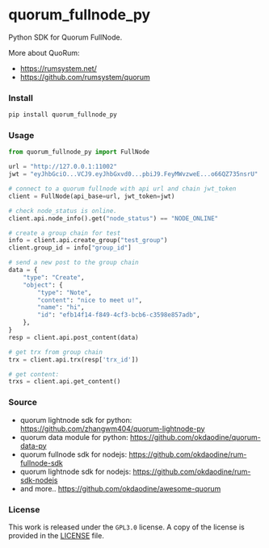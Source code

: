 # quorum_fullnode_py

Python SDK for Quorum FullNode.

More about QuoRum:

- https://rumsystem.net/
- https://github.com/rumsystem/quorum

### Install

```sh
pip install quorum_fullnode_py
```

### Usage

```python
from quorum_fullnode_py import FullNode

url = "http://127.0.0.1:11002"
jwt = "eyJhbGciO...VCJ9.eyJhbGxvd0...pbiJ9.FeyMWvzweE...o66QZ735nsrU"

# connect to a quorum fullnode with api url and chain jwt_token
client = FullNode(api_base=url, jwt_token=jwt)

# check node_status is online.
client.api.node_info().get("node_status") == "NODE_ONLINE"

# create a group chain for test
info = client.api.create_group("test_group")
client.group_id = info["group_id"]

# send a new post to the group chain
data = {
    "type": "Create",
    "object": {
        "type": "Note",
        "content": "nice to meet u!",
        "name": "hi",
        "id": "efb14f14-f849-4cf3-bcb6-c3598e857adb",
    },
}
resp = client.api.post_content(data)

# get trx from group chain
trx = client.api.trx(resp['trx_id'])

# get content:
trxs = client.api.get_content()

```

### Source

- quorum lightnode sdk for python: https://github.com/zhangwm404/quorum-lightnode-py 
- quorum data module for python: https://github.com/okdaodine/quorum-data-py
- quorum fullnode sdk for nodejs: https://github.com/okdaodine/rum-fullnode-sdk 
- quorum lightnode sdk for nodejs: https://github.com/okdaodine/rum-sdk-nodejs
- and more.. https://github.com/okdaodine/awesome-quorum

### License

This work is released under the `GPL3.0` license. A copy of the license is provided in the [LICENSE](https://github.com/liujuanjuan1984/quorum_fullnode_py/blob/master/LICENSE) file.
